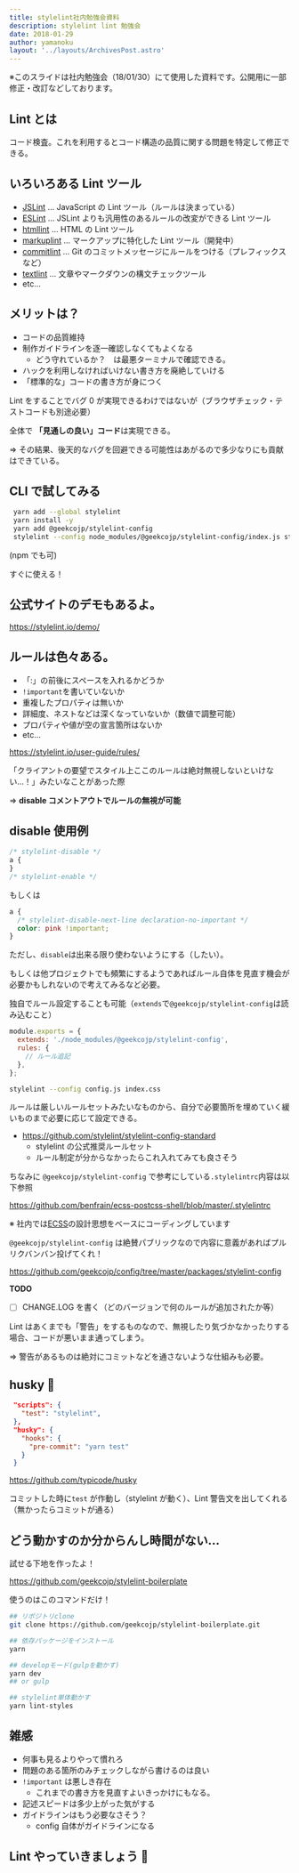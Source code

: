 ```yaml
---
title: stylelint社内勉強会資料
description: stylelint lint 勉強会
date: 2018-01-29
author: yamanoku
layout: '../layouts/ArchivesPost.astro'
---
```


※このスライドは社内勉強会（18/01/30）にて使用した資料です。公開用に一部修正・改訂などしております。

## Lint とは

コード検査。これを利用するとコード構造の品質に関する問題を特定して修正できる。

## いろいろある Lint ツール

- [JSLint](https://github.com/douglascrockford/JSLint) ... JavaScript の Lint ツール（ルールは決まっている）
- [ESLint](https://eslint.org/) ... JSLint よりも汎用性のあるルールの改変ができる Lint ツール
- [htmllint](https://github.com/htmllint/htmllint) ... HTML の Lint ツール
- [markuplint](https://github.com/YusukeHirao/markuplint) ... マークアップに特化した Lint ツール（開発中）
- [commitlint](http://marionebl.github.io/commitlint/) ... Git のコミットメッセージにルールをつける（プレフィックスなど）
- [textlint](https://github.com/textlint/textlint) ... 文章やマークダウンの構文チェックツール
- etc...

## メリットは？

- コードの品質維持
- 制作ガイドラインを逐一確認しなくてもよくなる
  - どう守れているか？　は最悪ターミナルで確認できる。
- ハックを利用しなければいけない書き方を廃絶していける
- 「標準的な」コードの書き方が身につく

Lint をすることでバグ 0 が実現できるわけではないが（ブラウザチェック・テストコードも別途必要）

全体で **「見通しの良い」コード**は実現できる。

=> その結果、後天的なバグを回避できる可能性はあがるので多少なりにも貢献はできている。

## CLI で試してみる

```bash
 yarn add --global stylelint
 yarn install -y
 yarn add @geekcojp/stylelint-config
 stylelint --config node_modules/@geekcojp/stylelint-config/index.js styles.css
```

(npm でも可)

すぐに使える！

## 公式サイトのデモもあるよ。

https://stylelint.io/demo/

## ルールは色々ある。

- 「:」の前後にスペースを入れるかどうか
- `!important`を書いていないか
- 重複したプロパティは無いか
- 詳細度、ネストなどは深くなっていないか（数値で調整可能）
- プロパティや値が空の宣言箇所はないか
- etc...

https://stylelint.io/user-guide/rules/

「クライアントの要望でスタイル上ここのルールは絶対無視しないといけない…！」みたいなことがあった際

=> **disable コメントアウトでルールの無視が可能**

## disable 使用例

```css
/* stylelint-disable */
a {
}
/* stylelint-enable */
```

もしくは

```css
a {
  /* stylelint-disable-next-line declaration-no-important */
  color: pink !important;
}
```

ただし、`disable`は出来る限り使わないようにする（したい）。

もしくは他プロジェクトでも頻繁にするようであればルール自体を見直す機会が必要かもしれないので考えてみるなど必要。

独自でルール設定することも可能（`extends`で`@geekcojp/stylelint-config`は読み込むこと）

```js
module.exports = {
  extends: './node_modules/@geekcojp/stylelint-config',
  rules: {
    // ルール追記
  },
};
```

```bash
stylelint --config config.js index.css
```

ルールは厳しいルールセットみたいなものから、自分で必要箇所を埋めていく緩いものまで必要に応じて設定できる。

- https://github.com/stylelint/stylelint-config-standard
  - stylelint の公式推奨ルールセット
  - ルール制定が分からなかったらこれ入れてみても良さそう

ちなみに `@geekcojp/stylelint-config` で参考にしている`.stylelintrc`内容は以下参照

https://github.com/benfrain/ecss-postcss-shell/blob/master/.stylelintrc

※ 社内では[ECSS](http://ecss.io/)の設計思想をベースにコーディングしています

`@geekcojp/stylelint-config` は絶賛パブリックなので内容に意義があればプルリクバンバン投げてくれ！

https://github.com/geekcojp/config/tree/master/packages/stylelint-config

**TODO**

- [ ] CHANGE.LOG を書く（どのバージョンで何のルールが追加されたか等）

Lint はあくまでも「警告」をするものなので、無視したり気づかなかったりする場合、コードが悪いまま通ってしまう。

=> 警告があるものは絶対にコミットなどを通さないような仕組みも必要。

## husky 🐶

```json
 "scripts": {
   "test": "stylelint",
 },
 "husky": {
   "hooks": {
     "pre-commit": "yarn test"
   }
 }
```

https://github.com/typicode/husky

コミットした時に`test` が作動し（stylelint が動く）、Lint 警告文を出してくれる（無かったらコミットが通る）

## どう動かすのか分からんし時間がない…

試せる下地を作ったよ！

https://github.com/geekcojp/stylelint-boilerplate

使うのはこのコマンドだけ！

```bash
## リポジトリclone
git clone https://github.com/geekcojp/stylelint-boilerplate.git

## 依存パッケージをインストール
yarn

## developモード(gulpを動かす)
yarn dev
## or gulp

## stylelint単体動かす
yarn lint-styles
```

## 雑感

- 何事も見るよりやって慣れろ
- 問題のある箇所のみチェックしながら書けるのは良い
- `!important` は悪しき存在
  - これまでの書き方を見直すよいきっかけにもなる。
- 記述スピードは多少上がった気がする
- ガイドラインはもう必要なさそう？
  - config 自体がガイドラインになる

## Lint やっていきましょう 💪
